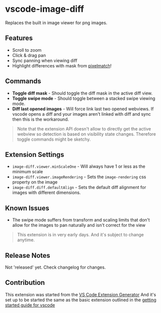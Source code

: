 # vscode-image-diff

Replaces the built in image viewer for png images.

## Features

- Scroll to zoom
- Click & drag pan
- Sync panning when viewing diff
- Highlight differences with mask from [pixelmatch](https://github.com/mapbox/pixelmatch)!

## Commands

- **Toggle diff mask** - Should toggle the diff mask in the active diff view.
- **Toggle swipe mode** - Should toggle between a stacked swipe viewing mode.
- **Diff last opened images** - Will force link last two opened webviews.
  If vscode opens a diff and your images aren't linked with diff and sync then
  this is the workaround.

> Note that the extension API doesn't allow to directly get the active webview so
> detection is based on visibility state changes. Therefore toggle commands might
> be sketchy.


## Extension Settings

- `image-diff.viewer.minScaleOne` - Will always have 1 or less as the minimum scale
- `image-diff.viewer.imageRendering` - Sets the `image-rendering` css property on the image
- `image-diff.diff.defaultAlign` - Sets the default diff alignment for images with different dimensions.

## Known Issues

- The swipe mode suffers from transform and scaling limits that don't allow for
the images to pan naturally and isn't correct for the view

> This extension is in very early days. And it's subject to change anytime.

## Release Notes

Not 'released' yet. Check changelog for changes.

## Contribution

This extension was started from the
[VS Code Extension Generator](https://www.npmjs.com/package/generator-code)
And it's set up to be started the same as the basic extension outlined in the
[getting started guide for vscode](https://code.visualstudio.com/api/get-started/your-first-extension)
